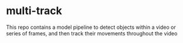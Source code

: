 # multi-track
This repo contains a model pipeline to detect objects within a video or series of frames, and then track their movements throughout the video
